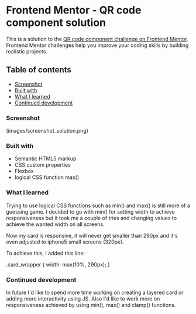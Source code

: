 # Frontend Mentor - QR code component solution

This is a solution to the [QR code component challenge on Frontend Mentor](https://www.frontendmentor.io/challenges/qr-code-component-iux_sIO_H). Frontend Mentor challenges help you improve your coding skills by building realistic projects. 

## Table of contents

  - [Screenshot](#screenshot)
  - [Built with](#built-with)
  - [What I learned](#what-i-learned)
  - [Continued development](#continued-development)


### Screenshot

(images/screenshot_solution.png)


### Built with

- Semantic HTML5 markup
- CSS custom properties
- Flexbox
- logical CSS function max()


### What I learned

Trying to use logical CSS functions such as min() and max() is still more of a guessing game. I decided to go with min() for setting width to achieve responsiveness but it took me a couple of tries and changing values
to achieve the wanted width on all screens. 

Now my card is responsive, it will never get smaller than 290px and it's even adjusted to iphone5 small screens (320px).

To achieve this, I added this line:

.card_wrapper {
  width: max(10%, 290px);
}

### Continued development

In future I'd like to spend more time working on creating a layered card or adding more interactivity using JS. 
Also I'd like to work more on responsiveness achieved by using min(), max() and clamp() functions.






